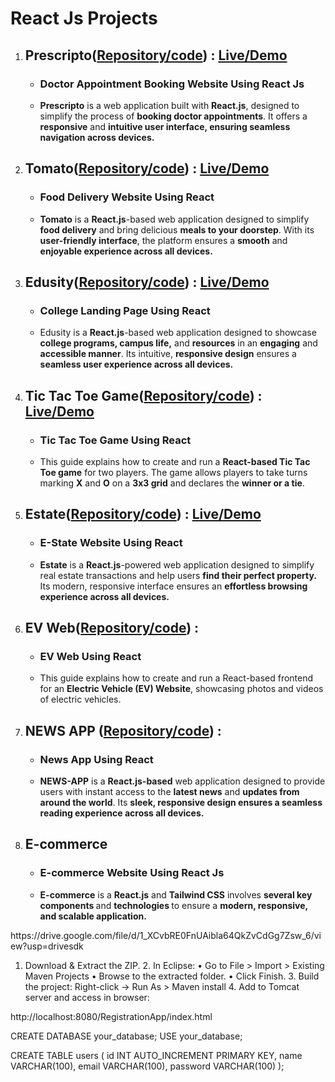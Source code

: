 # React Js Projects
<ol>
  <li>
    <h2>Prescripto(<a href="https://github.com/akshat0502/Prescripto">Repository/code</a>) :  <a href="https://prescripto-lime.vercel.app/">Live/Demo</a ></h2>
    <ul>
      <li><h3>Doctor Appointment Booking Website Using React Js</h3></li>
      <li>
            <b>Prescripto</b> is a web application built with <b>React.js</b>, designed to simplify the process of <b>booking doctor appointments</b>. It offers a <b>responsive</b> and <b>intuitive user interface, ensuring seamless navigation across devices.</b>
      </li>
    </ul>
  </li>
  <li>
    <h2>Tomato(<a href="https://github.com/akshat0502/Tomato">Repository/code</a>) :  <a href="https://tomato-chi-steel.vercel.app/">Live/Demo</a ></h2>
    <ul>
      <li><h3>Food Delivery Website Using React</h3></li>
      <li>
      <b>Tomato</b> is a <b>React.js</b>-based web application designed to simplify <b>food delivery</b> and bring delicious <b>meals to your doorstep</b>. With its <b>user-friendly interface</b>, the platform ensures a <b>smooth</b> and <b>enjoyable experience across all devices.</b>
    </li>
    </ul>
  </li>
  <li>
    <h2>Edusity(<a href="https://github.com/akshat0502/Edusity">Repository/code</a>) :  <a href="https://edusity-six-beige.vercel.app/">Live/Demo</a ></h2>
    <ul>
      <li><h3>College Landing Page Using React</h3></li>
      <li>Edusity</b> is a <b>React.js</b>-based web application designed to showcase <b>college programs, campus life,</b> and <b>resources</b> in an <b>engaging</b> and <b>accessible manner</b>. Its intuitive, <b>responsive design</b> ensures a <b>seamless user experience across all devices.</b>
    </li>
    </ul>
  </li>
  <li>
    <h2>Tic Tac Toe Game(<a href="https://github.com/akshat0502/Tic-Tac-Toe_Game">Repository/code</a>) :  <a href="https://tic-tac-toe-game-azure-five.vercel.app/">Live/Demo</a ></h2>
    <ul>
      <li><h3>Tic Tac Toe Game Using React</h3></li>
      <li>
      This guide explains how to create and run a <b>React-based Tic Tac Toe game</b> for two players. The game allows players to take turns marking <b>X</b> and <b>O</b> on a <b>3x3 grid</b> and declares the <b>winner or a tie</b>.
    </li>
    </ul>
  </li>
  <li>
    <h2>Estate(<a href="https://github.com/akshat0502/Estate">Repository/code</a>) :  <a href="https://estate-kappa-nine.vercel.app/">Live/Demo</a ></h2>
    <ul>
      <li><h3>E-State Website Using React</h3></li>
      <li>
      <b>Estate</b> is a <b>React.js</b>-powered web application designed to simplify real estate transactions and help users <b>find their perfect property.</b> Its modern, responsive interface ensures an <b>effortless browsing experience across all devices.</b>
    </li>
    </ul>
  </li>
  <li>
    <h2>EV Web(<a href="https://github.com/akshat0502/EvWeb">Repository/code</a>) :  </h2>
    <ul>
      <li><h3>EV Web Using React</h3></li>
      <li>
      This guide explains how to create and run a React-based frontend for an <b>Electric Vehicle (EV) Website</b>, showcasing photos and videos of electric vehicles.
    </li>
    </ul>
  </li>
  <li>
    <h2>NEWS APP (<a href="https://github.com/akshat0502/NEWS-APP">Repository/code</a>) :  </h2>
    <ul>
      <li><h3>News App Using React</h3></li>
      <li>
     <b> NEWS-APP</b> is a <b>React.js-based</b> web application designed to provide users with instant access to the <b>latest news</b> and <b>updates from around the world</b>. Its <b>sleek, responsive design ensures a seamless reading experience across all devices.</b>
    </li>
    </ul>
  </li>
  <li>
    <h2>E-commerce
<!--       (<a href="https://github.com/akshat0502/NEWS-APP">Repository/code</a>) : -->
    </h2>
    <ul>
      <li><h3>E-commerce Website Using React Js</h3></li>
      <li>
     <b> E-commerce</b> is a <b>React.js</b> and <b>Tailwind CSS</b> involves <b> several key components </b> and <b> technologies </b> to ensure a <b>modern, responsive, and scalable application.</b>
    </li>
    </ul>
  </li>
</ol>
https://drive.google.com/file/d/1_XCvbRE0FnUAibla64QkZvCdGg7Zsw_6/view?usp=drivesdk


1.	Download & Extract the ZIP.
	2.	In Eclipse:
	•	Go to File > Import > Existing Maven Projects
	•	Browse to the extracted folder.
	•	Click Finish.
	3.	Build the project: Right-click → Run As > Maven install
	4.	Add to Tomcat server and access in browser:

http://localhost:8080/RegistrationApp/index.html


CREATE DATABASE your_database;
USE your_database;

CREATE TABLE users (
    id INT AUTO_INCREMENT PRIMARY KEY,
    name VARCHAR(100),
    email VARCHAR(100),
    password VARCHAR(100)
);